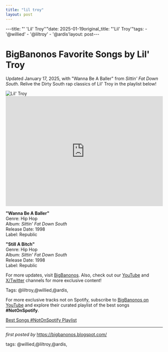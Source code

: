 ```yaml
---
title: "lil troy"
layout: post
---
```

---title: "' 'Lil' Troy''"date: 2025-01-19original_title: "'Lil' Troy'"tags:  - '@willied'  - '@liltroy'  - '@ardis'layout: post---<!-- Title of the Post --><h1 >BigBanonos Favorite Songs by Lil' Troy</h1> <!-- Introductory Text --><p >Updated January 17, 2025, with "Wanna Be A Baller" from <em>Sittin' Fat Down South</em>. Relive the Dirty South rap classics of Lil' Troy in the playlist below!</p> <!-- Featured Image --><div > <img src="https://i.scdn.co/image/ab67616d0000b27352cc67c87c0bb550c986c158" alt="Lil' Troy" /></div> <!-- Spotify Embed --><div > <iframe src="https://open.spotify.com/embed/playlist/2RXnhmFdhAIn5Io0PhbGp4?utm_source=generator" width="100%" height="352" frameborder="0" allowfullscreen="" allow="autoplay; clipboard-write; encrypted-media; fullscreen; picture-in-picture" loading="lazy"></iframe></div> <!-- Song Information --><div > <p><strong>"Wanna Be A Baller"</strong><br> Genre: Hip Hop<br> Album: <em>Sittin' Fat Down South</em><br> Release Date: 1998<br> Label: Republic</p> <p><strong>"Still A Bitch"</strong><br> Genre: Hip Hop<br> Album: <em>Sittin' Fat Down South</em><br> Release Date: 1998<br> Label: Republic</p></div> <!-- Footer Links --><div > <p>For more updates, visit <a href="https://bigbanonos.blogspot.com/" target="_blank">BigBanonos</a>. Also, check out our <a href="https://www.youtube.com/@BigBanonos" target="_blank">YouTube</a> and <a href="https://x.com/bigbanonos" target="_blank">X/Twitter</a> channels for more exclusive content!</p></div> <!-- Tags --><p >Tags: @liltroy,@willied,@ardis,</p><!--Subscribe and Playlist Links--><div>    <p>For more exclusive tracks not on Spotify, subscribe to <a href="https://www.youtube.com/@BigBanonos" target="_blank">BigBanonos on YouTube</a> and explore their curated playlist of the best songs <strong>#NotOnSpotify</strong>.</p>    <p><a href="https://www.youtube.com/playlist?list=PLtuNtuTatqI0kFahUCbtbfenC_ET5O_tr" target="_blank">Best Songs #NotOnSpotify Playlist<br /></a></p></div><hr /><p><em>first posted by</em> <a href="https://bigbanonos.blogspot.com/" rel="noopener" target="_new">https://bigbanonos.blogspot.com/</a></p><p>tags: @willied,@liltroy,@ardis,</p>